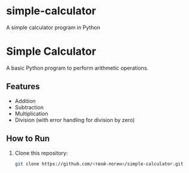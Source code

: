 # simple-calculator
A simple calculator program in Python
# Simple Calculator

A basic Python program to perform arithmetic operations.

## Features
- Addition
- Subtraction
- Multiplication
- Division (with error handling for division by zero)

## How to Run
1. Clone this repository:
   ```bash
   git clone https://github.com/<твой-логин>/simple-calculator.git
